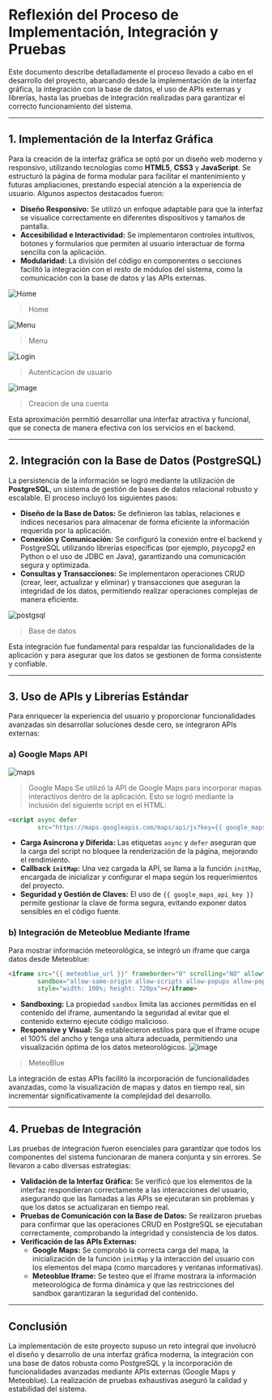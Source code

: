 # Reflexión del Proceso de Implementación, Integración y Pruebas

Este documento describe detalladamente el proceso llevado a cabo en el desarrollo del proyecto, abarcando desde la implementación de la interfaz gráfica, la integración con la base de datos, el uso de APIs externas y librerías, hasta las pruebas de integración realizadas para garantizar el correcto funcionamiento del sistema.

---

## 1. Implementación de la Interfaz Gráfica

Para la creación de la interfaz gráfica se optó por un diseño web moderno y responsivo, utilizando tecnologías como **HTML5**, **CSS3** y **JavaScript**. Se estructuró la página de forma modular para facilitar el mantenimiento y futuras ampliaciones, prestando especial atención a la experiencia de usuario. Algunos aspectos destacados fueron:

- **Diseño Responsivo:** Se utilizó un enfoque adaptable para que la interfaz se visualice correctamente en diferentes dispositivos y tamaños de pantalla.
- **Accesibilidad e Interactividad:** Se implementaron controles intuitivos, botones y formularios que permiten al usuario interactuar de forma sencilla con la aplicación.
- **Modularidad:** La división del código en componentes o secciones facilitó la integración con el resto de módulos del sistema, como la comunicación con la base de datos y las APIs externas.

![Home](https://github.com/user-attachments/assets/a1840304-0439-4ff8-b7a4-4537c52f3c15)
>Home

![Menu](https://github.com/user-attachments/assets/cf76bd2b-6a7b-4618-8d40-ba0e5de125bb)
>Menu

![Login](https://github.com/user-attachments/assets/1c1b8994-aec9-4d13-9e25-f1f539aeaeea)
>Autenticacion de usuario

![image](https://github.com/user-attachments/assets/4418da47-1c8b-45ec-aba0-70d6672f0418)
>Creacion de una cuenta


Esta aproximación permitió desarrollar una interfaz atractiva y funcional, que se conecta de manera efectiva con los servicios en el backend.

---

## 2. Integración con la Base de Datos (PostgreSQL)

La persistencia de la información se logró mediante la utilización de **PostgreSQL**, un sistema de gestión de bases de datos relacional robusto y escalable. El proceso incluyó los siguientes pasos:

- **Diseño de la Base de Datos:** Se definieron las tablas, relaciones e índices necesarios para almacenar de forma eficiente la información requerida por la aplicación.
- **Conexión y Comunicación:** Se configuró la conexión entre el backend y PostgreSQL utilizando librerías específicas (por ejemplo, *psycopg2* en Python o el uso de JDBC en Java), garantizando una comunicación segura y optimizada.
- **Consultas y Transacciones:** Se implementaron operaciones CRUD (crear, leer, actualizar y eliminar) y transacciones que aseguran la integridad de los datos, permitiendo realizar operaciones complejas de manera eficiente.
  
![postgsql](https://github.com/user-attachments/assets/7c60d8ec-93d9-4fe9-81d8-6a1045ff26f3)
>Base de datos


Esta integración fue fundamental para respaldar las funcionalidades de la aplicación y para asegurar que los datos se gestionen de forma consistente y confiable.

---

## 3. Uso de APIs y Librerías Estándar

Para enriquecer la experiencia del usuario y proporcionar funcionalidades avanzadas sin desarrollar soluciones desde cero, se integraron APIs externas:

### a) Google Maps API
![maps](https://github.com/user-attachments/assets/3f947ede-44e4-419c-923c-ac3ece4772dc)
>Google Maps
Se utilizó la API de Google Maps para incorporar mapas interactivos dentro de la aplicación. Esto se logró mediante la inclusión del siguiente script en el HTML:

```html
<script async defer 
        src="https://maps.googleapis.com/maps/api/js?key={{ google_maps_api_key }}&callback=initMap"></script>
```

- **Carga Asíncrona y Diferida:** Las etiquetas `async` y `defer` aseguran que la carga del script no bloquee la renderización de la página, mejorando el rendimiento.
- **Callback `initMap`:** Una vez cargada la API, se llama a la función `initMap`, encargada de inicializar y configurar el mapa según los requerimientos del proyecto.
- **Seguridad y Gestión de Claves:** El uso de `{{ google_maps_api_key }}` permite gestionar la clave de forma segura, evitando exponer datos sensibles en el código fuente.

### b) Integración de Meteoblue Mediante Iframe

Para mostrar información meteorológica, se integró un iframe que carga datos desde Meteoblue:

```html
<iframe src="{{ meteoblue_url }}" frameborder="0" scrolling="NO" allowtransparency="true"
        sandbox="allow-same-origin allow-scripts allow-popups allow-popups-to-escape-sandbox"
        style="width: 100%; height: 720px"></iframe>
```

- **Sandboxing:** La propiedad `sandbox` limita las acciones permitidas en el contenido del iframe, aumentando la seguridad al evitar que el contenido externo ejecute código malicioso.
- **Responsive y Visual:** Se establecieron estilos para que el iframe ocupe el 100% del ancho y tenga una altura adecuada, permitiendo una visualización óptima de los datos meteorológicos.
![image](https://github.com/user-attachments/assets/8f33fb4e-b651-4cb9-bca3-b72d621b60d2)
>MeteoBlue


La integración de estas APIs facilitó la incorporación de funcionalidades avanzadas, como la visualización de mapas y datos en tiempo real, sin incrementar significativamente la complejidad del desarrollo.

---

## 4. Pruebas de Integración

Las pruebas de integración fueron esenciales para garantizar que todos los componentes del sistema funcionaran de manera conjunta y sin errores. Se llevaron a cabo diversas estrategias:

- **Validación de la Interfaz Gráfica:** Se verificó que los elementos de la interfaz respondieran correctamente a las interacciones del usuario, asegurando que las llamadas a las APIs se ejecutaran sin problemas y que los datos se actualizaran en tiempo real.
- **Pruebas de Comunicación con la Base de Datos:** Se realizaron pruebas para confirmar que las operaciones CRUD en PostgreSQL se ejecutaban correctamente, comprobando la integridad y consistencia de los datos.
- **Verificación de las APIs Externas:**
  - **Google Maps:** Se comprobó la correcta carga del mapa, la inicialización de la función `initMap` y la interacción del usuario con los elementos del mapa (como marcadores y ventanas informativas).
  - **Meteoblue Iframe:** Se testeo que el iframe mostrara la información meteorológica de forma dinámica y que las restricciones del sandbox garantizaran la seguridad del contenido.
---

## Conclusión

La implementación de este proyecto supuso un reto integral que involucró el diseño y desarrollo de una interfaz gráfica moderna, la integración con una base de datos robusta como PostgreSQL y la incorporación de funcionalidades avanzadas mediante APIs externas (Google Maps y Meteoblue). La realización de pruebas exhaustivas aseguró la calidad y estabilidad del sistema.

